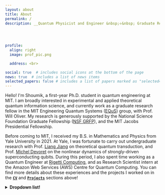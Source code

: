 ```yaml
---
layout: about
title: About
permalink: /
description: __Quantum Physicist and Engineer &nbsp;⟡&nbsp; Graduate Research Fellow__ <br> [Massachusetts Institute of Technology (MIT); Cambridge, MA](web.mit.edu/)
  
  


profile:
  align: right
  image: prof_pic.png

  address: <br>

social: true  # includes social icons at the bottom of the page
news: true  # includes a list of news items
selected_papers: false # includes a list of papers marked as "selected={true}"
---
```


Hello! I'm Shoumik, a first-year Ph.D. student in quantum engineering at MIT. I am broadly interested in experimental and applied theoretical quantum information science, and currently work as a graduate research fellow in the MIT Engineering Quantum Systems ([EQuS](https://equs.mit.edu/)) group, with Prof. Will Oliver. My research is generously supported by the National Science Foundation Graduate Fellowship ([NSF GRFP](https://www.nsfgrfp.org/)), and the MIT Jacobs Presidential Fellowship.

Before coming to MIT, I received my B.S. in Mathematics and Physics from Yale University in 2021. At Yale, I was fortunate to carry out undergraduate research with Prof. [Liang Jiang](https://pme.uchicago.edu/group/jiang-group) on theoretical quantum transduction, and Prof. [Michel Devoret](http://qulab.eng.yale.edu/) on the nonlinear dynamics of strongly-driven superconducting qubits. During this period, I also spent time working as a Quantum Engineer at [Rigetti Computing](https://www.rigetti.com/), and as Research Scientist intern at the Amazon Web Services (AWS) Centre for Quantum Computing. You can find more details about these experiences and the projects I worked on in the **[`CV`](cv)** and **[`Projects`](projects)** sections above!

<details>
  <summary> <b>  Dropdown list!</b> </summary>
<p>
<br>
<b>Example dropdown list:</b>
I am testing this HTML code out to see if it is possible to create a dropdown list to collapse useful information on the homepage. Test to see!
<br/>
</p>

</details>
<br>